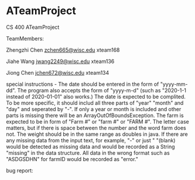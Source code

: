 # ATeamProject
CS 400 ATeamProject

TeamMembers:

Zhengzhi Chen  zchen665@wisc.edu   xteam168

Jiahe Wang     jwang2249@wisc.edu  xteam136

Jiong Chen     jchen672@wisc.edu   xteam134

special instructions -
  The date should be entered in the form of "yyyy-mm-dd". The program also accepts the form of "yyyy-m-d" (such as "2020-1-1 instead of 2020-01-01" also works.)
  The date is expected to be complited. To be more specific, it should includ all three parts of "year" "month" and "day" and seperated by "-". If only a year or month is included and other parts is missing there will be an ArrayOutOfBoundsException. 
  The farm is expected to be in form of "Farm #" or "farm #" or "FARM #". The letter case matters, but if there is space between the number and the word farm does not.
  The weight should be in the same range as doubles in java. 
  If there are any missing data from the input text, for example, "-" or just " "(blank) would be detected as missing data and would be recorded as a String "missing" in the data structure. All data in the wrong format such as "ASDGSDHN" for farmID would be recorded as "error."



bug report:
